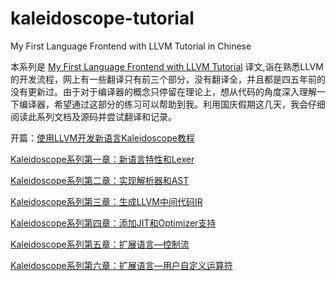 # kaleidoscope-tutorial
My First Language Frontend with LLVM Tutorial in Chinese

本系列是 [My First Language Frontend with LLVM Tutorial](https://llvm.org/docs/tutorial/MyFirstLanguageFrontend/index.html) 译文,诣在熟悉LLVM的开发流程，网上有一些翻译只有前三个部分，没有翻译全，并且都是四五年前的没有更新过。由于对于编译器的概念只停留在理论上，想从代码的角度深入理解一下编译器，希望通过这部分的练习可以帮助到我。利用国庆假期这几天，我会仔细阅读此系列文档及源码并尝试翻译和记录。

开篇：[使用LLVM开发新语言Kaleidoscope教程](https://www.tuhaoxin.cn/articles/2019/10/01/1569927157476.html)

[Kaleidoscope系列第一章：新语言特性和Lexer](https://www.tuhaoxin.cn/articles/2019/10/01/1569940099352.html)

[Kaleidoscope系列第二章：实现解析器和AST](https://www.tuhaoxin.cn/articles/2019/10/02/1569977094025.html)

[Kaleidoscope系列第三章：生成LLVM中间代码IR](https://www.tuhaoxin.cn/articles/2019/10/02/1569989065380.html)

[Kaleidoscope系列第四章：添加JIT和Optimizer支持](https://www.tuhaoxin.cn/articles/2019/10/02/1570001336572.html)

[Kaleidoscope系列第五章：扩展语言—控制流](https://www.tuhaoxin.cn/articles/2019/10/02/1570016138842.html)

[Kaleidoscope系列第六章：扩展语言—用户自定义运算符](https://www.tuhaoxin.cn/articles/2019/10/02/1570020144718.html)


